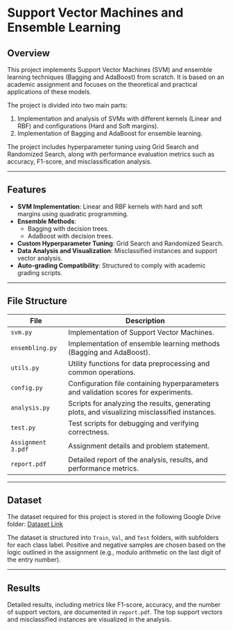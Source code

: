 # Support Vector Machines and Ensemble Learning

## Overview
This project implements Support Vector Machines (SVM) and ensemble learning techniques (Bagging and AdaBoost) from scratch. It is based on an academic assignment and focuses on the theoretical and practical applications of these models.

The project is divided into two main parts:
1. Implementation and analysis of SVMs with different kernels (Linear and RBF) and configurations (Hard and Soft margins).
2. Implementation of Bagging and AdaBoost for ensemble learning.

The project includes hyperparameter tuning using Grid Search and Randomized Search, along with performance evaluation metrics such as accuracy, F1-score, and misclassification analysis.

---

## Features
- **SVM Implementation**: Linear and RBF kernels with hard and soft margins using quadratic programming.
- **Ensemble Methods**:
  - Bagging with decision trees.
  - AdaBoost with decision trees.
- **Custom Hyperparameter Tuning**: Grid Search and Randomized Search.
- **Data Analysis and Visualization**: Misclassified instances and support vector analysis.
- **Auto-grading Compatibility**: Structured to comply with academic grading scripts.

---

## File Structure
| File               | Description                                                                                                                                      |
|--------------------|--------------------------------------------------------------------------------------------------------------------------------------------------|
| `svm.py`           | Implementation of Support Vector Machines.                                                                                                     |
| `ensembling.py`    | Implementation of ensemble learning methods (Bagging and AdaBoost).                                                                             |
| `utils.py`         | Utility functions for data preprocessing and common operations.                                                                                 |
| `config.py`        | Configuration file containing hyperparameters and validation scores for experiments.                                                            |
| `analysis.py`      | Scripts for analyzing the results, generating plots, and visualizing misclassified instances.                                                   |
| `test.py`          | Test scripts for debugging and verifying correctness.                                                                                           |
| `Assignment 3.pdf` | Assignment details and problem statement.                                                                                                       |
| `report.pdf`       | Detailed report of the analysis, results, and performance metrics.                                                                              |

---

## Dataset
The dataset required for this project is stored in the following Google Drive folder:
[Dataset Link](https://drive.google.com/drive/folders/1pMpXGxO0TQIXljM0wULGWjbLwuowe-We)

The dataset is structured into `Train`, `Val`, and `Test` folders, with subfolders for each class label. Positive and negative samples are chosen based on the logic outlined in the assignment (e.g., modulo arithmetic on the last digit of the entry number).

---

## Results
Detailed results, including metrics like F1-score, accuracy, and the number of support vectors, are documented in `report.pdf`. The top support vectors and misclassified instances are visualized in the analysis.

